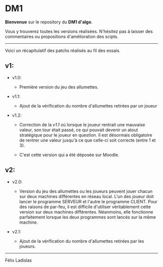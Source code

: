# DM1

**Bienvenue** sur le repository du **DM1 d'algo**.

Vous y trouverez toutes les versions réalisées.
N'hésitez pas à laisser des commentaires ou propositions d'amélioration des scipts.

___

Voici un récapitulatif des patchs réalisés au fil des essais.


## v1:

+ v1.0:
    + Première version du jeu des allumettes.
    
+ v1.1:
    + Ajout de la vérification du nombre d'allumettes retirées par un joueur

+ v1.2:
    + Correction de la *v1.1* où lorsque le joueur rentrait une mauvaise valeur, son tour était passé, ce qui pouvait devenir un atout stratégique pour le joueur en question. Il est désormais obligatoire de rentrer une valeur jusqu'à ce que celle-ci soit correcte (entre 1 et 3).

    + C'est cette version qui a été déposée sur Moodle.

## v2:

+ v2.0:
    + Version du jeu des allumettes ou les joueurs peuvent jouer chacun sur deux machines différentes en réseau local. L'un des joueur doit lancer le programme SERVEUR et l'autre le programme CLIENT. Pour des raisons de par-feu, il est difficile d'utiliser véritablement cette version sur deux machines différentes. Néanmoins, elle fonctionne parfaitement lorsque les deux programmes sont lancés sur la même machine.

+ v2.1:
    + Ajout de la vérification du nombre d'allumettes retirées par les joueurs.


___

Félix Ladislas
